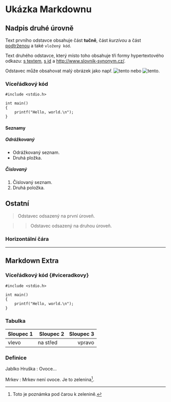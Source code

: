 <!--

Linux Kniha kouzel, soubor ukazka_markdownu.md
Copyright (c) 2019 Singularis <singularis@volny.cz>

Toto dílo je dílem svobodné kultury; můžete ho šířit a modifikovat pod
podmínkami licence Creative Commons Attribution-ShareAlike 4.0 International
vydané neziskovou organizací Creative Commons. Text licence je přiložený
k tomuto projektu nebo ho můžete najít na webové adrese:

https://creativecommons.org/licenses/by-sa/4.0/

-->

# Ukázka Markdownu
## Nadpis druhé úrovně
Text prvního
odstavce obsahuje část **tučně**, část *kurzívou* a část <u>podtrženou</u> a také ``vložený kód``.

Text druhého odstavce, který místo toho obsahuje tři formy hypertextového odkazu: [s&nbsp;textem](http://www.slovnik-synonym.cz/), [s&nbsp;id][Slovník synonym] a <http://www.slovnik-synonym.cz/>.

Odstavec může obsahovat malý obrázek jako např. ![tento][ve výstavbě] nebo ![tento](../obrazky/ve-vystavbe.png).

[Slovník synonym]: http://www.slovnik-synonym.cz/
[ve výstavbě]: ../obrazky/ve-vystavbe.png

### Víceřádkový kód
    #include <stdio.h>

    int main()
    {
        printf("Hello, world.\n");
    }

#### Seznamy
##### Odrážkovaný
* Odrážkovaný seznam.
* Druhá pložka.

##### Číslovaný
1. Číslovaný seznam.
1. Druhá položka.

## Ostatní
> Odstavec odsazený
na první úroveň.

> > Odstavec odsazený
na druhou úroveň.

### Horizontální čára
***

## Markdown Extra
### Víceřádkový kód {#viceradkovy}
~~~ .kod
#include <stdio.h>

int main()
{
    printf("Hello, world.\n");
}
~~~

### Tabulka
| Sloupec 1 | Sloupec 2 | Sloupec 3
| :--- | --- | ---:
| vlevo | na střed | vpravo

### Definice
Jablko
Hruška
: Ovoce...

Mrkev
: Mrkev není ovoce.
Je to zelenina[^pozn-pod-carou].

[^pozn-pod-carou]: Toto je poznámka pod čarou k&nbsp;zelenině.
